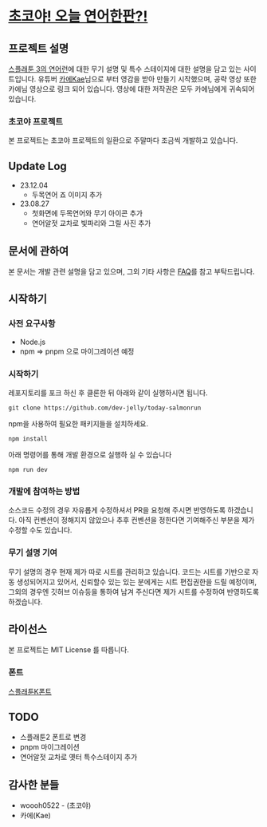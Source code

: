 # [초코야! 오늘 연어한판?!](https://dev-jelly.github.io/today-salmonrun/)
## 프로젝트 설명
[스플래툰 3의 연어런](https://www.nintendo.co.kr/switch/av5ja/coop/index.html)에 대한 무기 설명 및 특수 스테이지에 대한 설명을 담고 있는 사이트입니다. 유튜버 [카에Kae](https://www.youtube.com/@kae3208)님으로 부터 영감을 받아 만들기 시작했으며, 공략 영상 또한 카에님 영상으로 링크 되어 있습니다. 영상에 대한 저작권은 모두 카에님에게 귀속되어 있습니다.

### 초코야 프로젝트
본 프로젝트는 초코야 프로젝트의 일환으로 주말마다 조금씩 개발하고 있습니다. 

## Update Log
- 23.12.04
  - 두목연어 죠 이미지 추가
- 23.08.27
  - 첫화면에 두목연어와 무기 아이콘 추가
  - 연어알젓 교차로 빛파리와 그릴 사진 추가


## 문서에 관하여
본 문서는 개발 관련 설명을 담고 있으며, 그외 기타 사항은 [FAQ](FAQ.md)를 참고 부탁드립니다.

## 시작하기

### 사전 요구사항
- Node.js
- npm => pnpm 으로 마이그레이션 예정

### 시작하기

레포지토리를 포크 하신 후 클론한 뒤 아래와 같이 실행하시면 됩니다. 

```git clone https://github.com/dev-jelly/today-salmonrun```

npm을 사용하여 필요한 패키지들을 설치하세요.

```npm install```

아래 명령어를 통해 개발 환경으로 실행하 실 수 있습니다

```npm run dev```
 

### 개발에 참여하는 방법
소스코드 수정의 경우 자유롭게 수정하셔서 PR을 요청해 주시면 반영하도록 하겠습니다. 아직 컨벤션이 정해지지 않았으나 추후 컨벤션을 정한다면 기여해주신 부분을 제가 수정할 수도 있습니다.

### 무기 설명 기여
무기 설명의 경우 현재 제가 따로 시트를 관리하고 있습니다. 코드는 시트를 기반으로 자동 생성되어지고 있어서, 신뢰할수 있는 있는 분에게는 시트 편집권한을 드릴 예정이며, 그외의 경우엔 깃허브 이슈등을 통하여 남겨 주신다면 제가 시트를 수정하여 반영하도록 하겠습니다.


## 라이선스
본 프로젝트는 MIT License 를 따릅니다.

### 폰트 
[스플래툰K폰트](https://blog.naver.com/wonno79/221053019016) 

## TODO
- 스플래툰2 폰트로 변경
- pnpm 마이그레이션 
- 연어알젓 교차로 옛터 특수스테이지 추가


## 감사한 분들
- woooh0522 - (초코야)
- 카에(Kae)
